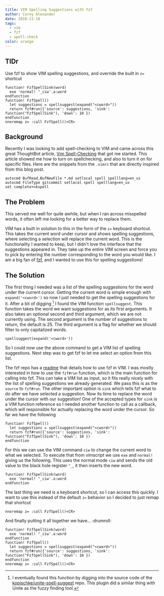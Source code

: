 ```yaml
---
title: VIM Spelling Suggestions with fzf
author: Corey Alexander
date: 2018-11-10
tags:
  - vim
  - fzf
  - spell-check
color: orange
---
```


## TlDr

 Use fzf to show VIM spelling suggestions, and override the built in `z=` shortcut

```vim
function! FzfSpellSink(word)
  exe 'normal! "_ciw'.a:word
endfunction
function! FzfSpell()
  let suggestions = spellsuggest(expand("<cword>"))
  return fzf#run({'source': suggestions, 'sink': function("FzfSpellSink"), 'down': 10 })
endfunction
nnoremap z= :call FzfSpell()<CR>
```

## Background

Recently I was looking to add spell-checking to VIM and came across this great ThoughtBot article, [Vim Spell-Checking](https://robots.thoughtbot.com/vim-spell-checking) that got me started.
This article showed me how to turn on spellchecking, and also to turn it on for specific files. Here are the snippets from the `.vimrc` that are directly inspired from this blog post.

```vim
autocmd BufRead,BufNewFile *.md setlocal spell spelllang=en_us
autocmd FileType gitcommit setlocal spell spelllang=en_us
set complete+=kspell
```

## The Problem

This served me well for quite awhile, but when I ran across misspelled words, it often left me looking for a better way to replace them.

VIM has a built in solution to this in the form of the `z=` keyboard shortcut. This takes the current word under cursor and shows spelling suggestions, where selecting a selection will replace the current word. This is the functionality I wanted to keep, but I didn't love the interface that the suggestions appeared in. They take up the entire VIM screen and force you to pick by entering the number corresponding to the word you would like. I am a big fan of [fzf](https://github.com/junegunn/fzf), and I wanted to use this for spelling suggestions!

## The Solution

The first thing I needed was a list of the spelling suggestions for the word under the current cursor. Getting the current word is simple enough with `expand('<cword>')` so now I just needed to get the spelling suggestions for it.
After a bit of digging [^1] I found the VIM function `spellsuggest`. This function takes the word we want suggestions for as its first arguments. It also takes an optional second and third argument, which we are not currently using. The second argument is the number of suggestions to return, the default is 25. The third argument is a flag for whether we should filter to only capitalized words.

```vim
spellsuggest(expand('<cword>'))
```

So I could now use the above command to get a VIM list of spelling suggestions. Next step was to get fzf to let me select an option from this list.

The fzf repo has a [readme](https://github.com/junegunn/fzf/blob/master/README-VIM.md#fzfrun) that details how to use fzf in VIM. I was mostly interested in how to use the `fzf#run` function, which is the main function for calling into fzf. This can take a VIM list as input, so it fits really nicely with the list of spelling suggestions we already generated. We pass this is as the `source` to `fzf#run`. The other important option is `sink` which tells fzf what to do after we have selected a suggestion. Now its time to replace the word under the cursor with our suggestion! One of the accepted types for `sink` is a VIM function reference so I needed another function to call as a callback, which will responsible for actually replacing the word under the cursor. So far we have the following

```vim
function! FzfSpell()
  let suggestions = spellsuggest(expand("<cword>"))
  return fzf#run({'source': suggestions, 'sink': function("FzfSpellSink"), 'down': 10 })
endfunction
```

For this we can use the VIM command `ciw` to change the current word to what we selected. To execute that from vimscript we use `exe` and `normal!` giving us the following. This uses the normal mode `ciw` and sends the old value to the black hole register `"_`, it then inserts the new word.

```vim
function! FzfSpellSink(word)
  exe 'normal! "_ciw'.a:word
endfunction
```

The last thing we need is a keyboard shortcut, so I can access this quickly. I want to use this instead of the default `z=` behavior so I decided to just remap that shortcut

```vim
nnoremap z= :call FzfSpell()<CR>
```

And finally putting it all together we have... :drumroll:

```vim
function! FzfSpellSink(word)
  exe 'normal! "_ciw'.a:word
endfunction
function! FzfSpell()
  let suggestions = spellsuggest(expand("<cword>"))
  return fzf#run({'source': suggestions, 'sink': function("FzfSpellSink"), 'down': 10 })
endfunction
nnoremap z= :call FzfSpell()<CR>
```

[^1]: I eventually found this function by digging into the source code of the [kopischke/unite-spell-suggest](https://github.com/kopischke/unite-spell-suggest/blob/master/autoload/unite/sources/spell_suggest.vim) repo. This plugin did a similar thing with Unite as the fuzzy finding tool.
